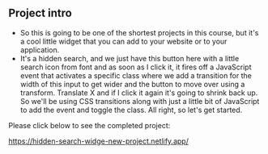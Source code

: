 ## Project intro

- So this is going to be one of the shortest projects in this course, but it's a cool little widget that you can add to your website or to your application. 
- It's a hidden search, and we just have this button here with a little search icon from font and as soon as I click it, it fires off a JavaScript event that activates a specific class where we add a transition for the width of this input to get wider and the button to move over using a transform. Translate X and if I click it again it's going to shrink back up. So we'll be using CSS transitions along with just a little bit of JavaScript to add the event and toggle the class. All right, so let's get started.

Please click below to see the completed project:

https://hidden-search-widge-new-project.netlify.app/